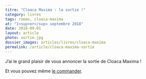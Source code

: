 ```yaml
---
titre: "Cloaca Maxima : la sortie !"
category: livres
tags: roman, cloaca-maxima
at: "1<sup>er</sup> septembre 2018"
date: 2018-09-01
layout: article
photo: sortie.jpg
dossier_images: articles/livres/cloaca-maxima
permalink: /article/cloaca-maxima-sortie
---
```


J’ai le grand plaisir de vous annoncer la sortie de Cloaca Maxima !

Et vous pouvez même [le commander](/livres).
